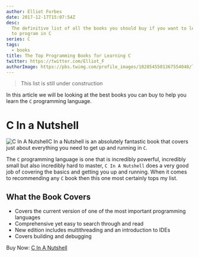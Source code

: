 ```yaml
---
author: Elliot Forbes
date: 2017-12-17T15:07:54Z
desc:
  The definitive list of all the books you should buy if you want to learn how
  to program in C
series: C
tags:
  - books
title: The Top Programming Books for Learning C
twitter: https://twitter.com/Elliot_F
authorImage: https://pbs.twimg.com/profile_images/1028545501367554048/lzr43cQv_400x400.jpg
---
```


> This list is still under construction

In this article we will be looking at the best books you can buy to help you
learn the `C` programming language.

# C In a Nutshell

<p><img alt="C In A Nutshell" src="https://s3-eu-west-1.amazonaws.com/images.tutorialedge.net/books/c-in-a-nutshell.jpg" class="book-img" />C In a Nutshell is an absolutely fantastic book that covers just about everything you need to get up and running in <code>C</code>. </p>

The `C` programming language is one that is incredibly powerful, incredibly
small but also incredibly hard to master, `C In A Nutshell` does a very good job
of covering the basics and getting you up and running. When it comes to
recommending any `C` book then this one most certainly tops my list.

## What the Book Covers

- Covers the current version of one of the most important programming languages
- Comprehensive yet easy to search through and read
- New edition includes multithreading and an introduction to IDEs
- Covers building and debugging

<div class="amazon-link">Buy Now: <a href="http://amzn.to/2AJKmQy">C In A Nutshell</a></div>
